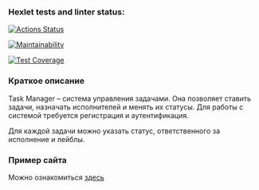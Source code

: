 ### Hexlet tests and linter status:
[![Actions Status](https://github.com/mrmelvin/java-project-73/workflows/hexlet-check/badge.svg)](https://github.com/mrmelvin/java-project-73/actions)

[![Maintainability](https://api.codeclimate.com/v1/badges/0ba3d20bccd48e69488f/maintainability)](https://codeclimate.com/github/mrmelvin/java-project-73/maintainability)

[![Test Coverage](https://api.codeclimate.com/v1/badges/0ba3d20bccd48e69488f/test_coverage)](https://codeclimate.com/github/mrmelvin/java-project-73/test_coverage)

### Краткое описание

Task Manager – система управления задачами. 
Она позволяет ставить задачи, назначать исполнителей и менять их статусы. 
Для работы с системой требуется регистрация и аутентификация.

Для каждой задачи можно указать статус, ответственного за исполнение и лейблы.

### Пример сайта
Можно ознакомиться [здесь](https://task-manager-5184.onrender.com)